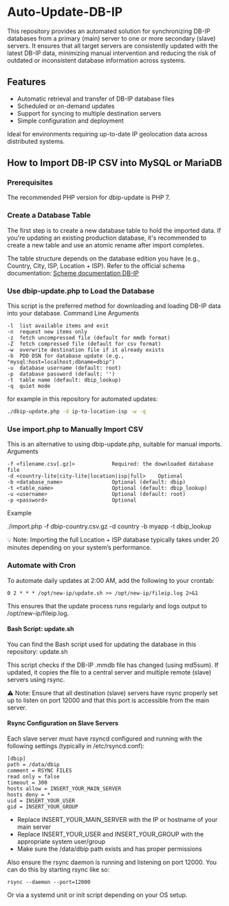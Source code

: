 # Auto-Update-DB-IP

This repository provides an automated solution for synchronizing DB-IP databases from a primary (main) server to one or more secondary (slave) servers. It ensures that all target servers are consistently updated with the latest DB-IP data, minimizing manual intervention and reducing the risk of outdated or inconsistent database information across systems.

## Features

- Automatic retrieval and transfer of DB-IP database files
- Scheduled or on-demand updates
- Support for syncing to multiple destination servers
- Simple configuration and deployment

Ideal for environments requiring up-to-date IP geolocation data across distributed systems.

## How to Import DB-IP CSV into MySQL or MariaDB
### Prerequisites
The recommended PHP version for dbip-update is PHP 7.

### Create a Database Table

The first step is to create a new database table to hold the imported data.
If you're updating an existing production database, it's recommended to create a new table and use an atomic rename after import completes.

The table structure depends on the database edition you have (e.g., Country, City, ISP, Location + ISP).
Refer to the official schema documentation:
[Scheme documentation DB-IP](https://db-ip.com/db/)

### Use dbip-update.php to Load the Database

This script is the preferred method for downloading and loading DB-IP data into your database.
Command Line Arguments
```
-l  list available items and exit  
-n  request new items only  
-z  fetch uncompressed file (default for mmdb format)  
-Z  fetch compressed file (default for csv format)  
-w  overwrite destination file if it already exists  
-b  PDO DSN for database update (e.g., "mysql:host=localhost;dbname=dbip")  
-u  database username (default: root)  
-p  database password (default: '')  
-t  table name (default: dbip_lookup)  
-q  quiet mode  
```

for example in this repository for automated updates:
```bash
./dbip-update.php -d ip-to-location-isp -w -q
```

### Use import.php to Manually Import CSV

This is an alternative to using dbip-update.php, suitable for manual imports.
Arguments
```
-f <filename.csv[.gz]>            Required: the downloaded database file  
-d <country-lite|city-lite|location|isp|full>    Optional  
-b <database_name>                Optional (default: dbip)  
-t <table_name>                   Optional (default: dbip_lookup)  
-u <username>                     Optional (default: root)  
-p <password>                     Optional  
```
Example

./import.php -f dbip-country.csv.gz -d country -b myapp -t dbip_lookup

💡 Note: Importing the full Location + ISP database typically takes under 20 minutes depending on your system’s performance.

### Automate with Cron

To automate daily updates at 2:00 AM, add the following to your crontab:
```
0 2 * * * /opt/new-ip/update.sh >> /opt/new-ip/fileip.log 2>&1
```
This ensures that the update process runs regularly and logs output to /opt/new-ip/fileip.log.

#### Bash Script: update.sh

You can find the Bash script used for updating the database in this repository: update.sh

This script checks if the DB-IP .mmdb file has changed (using md5sum).
If updated, it copies the file to a central server and multiple remote (slave) servers using rsync.

⚠️ Note:
Ensure that all destination (slave) servers have rsync properly set up to listen on port 12000 and that this port is accessible from the main server.

#### Rsync Configuration on Slave Servers

Each slave server must have rsyncd configured and running with the following settings (typically in /etc/rsyncd.conf):
```
[dbip]
path = /data/dbip
comment = RSYNC FILES
read only = false
timeout = 300
hosts allow = INSERT_YOUR_MAIN_SERVER
hosts deny = *
uid = INSERT_YOUR_USER
gid = INSERT_YOUR_GROUP
```
- Replace INSERT_YOUR_MAIN_SERVER with the IP or hostname of your main server
- Replace INSERT_YOUR_USER and INSERT_YOUR_GROUP with the appropriate system user/group
- Make sure the /data/dbip path exists and has proper permissions

Also ensure the rsync daemon is running and listening on port 12000. You can do this by starting rsync like so:
```
rsync --daemon --port=12000
```
Or via a systemd unit or init script depending on your OS setup.

